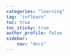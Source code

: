 ```yaml
---
categories: "learning"
tag: "inflearn"
toc: true
toc_sticky: true
author_profile: false
sidebar: 
    nav: "docs"
---
```

